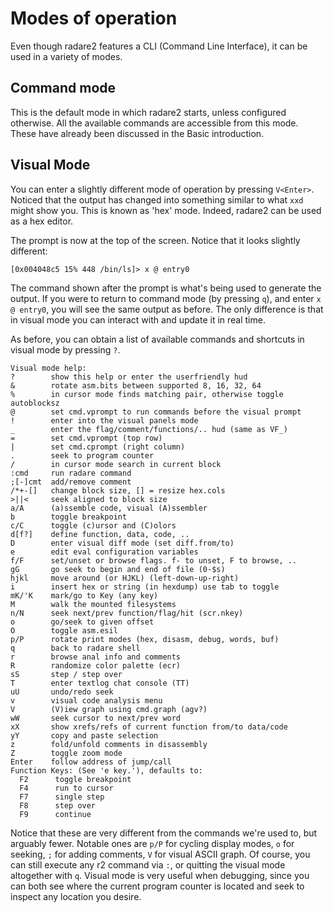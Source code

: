 # Modes of operation

Even though radare2 features a CLI (Command Line Interface), it can be used in a variety of modes.

## Command mode

This is the default mode in which radare2 starts, unless configured otherwise. All the available commands are accessible from this mode. These have already been discussed in the Basic introduction.

## Visual Mode

You can enter a slightly different mode of operation by pressing `V<Enter>`. Noticed that the output has changed into something similar to what `xxd` might show you. This is known as 'hex' mode. Indeed, radare2 can be used as a hex editor.

The prompt is now at the top of the screen. Notice that it looks slightly different:
```
[0x004048c5 15% 448 /bin/ls]> x @ entry0
```

The command shown after the prompt is what's being used to generate the output. If you were to return to command mode (by pressing `q`), and enter `x @ entry0`, you will see the same output as before. The only difference is that in visual mode you can interact with and update it in real time.

As before, you can obtain a list of available commands and shortcuts in visual mode by pressing `?`.

```
Visual mode help:
?        show this help or enter the userfriendly hud
&        rotate asm.bits between supported 8, 16, 32, 64
%        in cursor mode finds matching pair, otherwise toggle autoblocksz
@        set cmd.vprompt to run commands before the visual prompt
!        enter into the visual panels mode
_        enter the flag/comment/functions/.. hud (same as VF_)
=        set cmd.vprompt (top row)
|        set cmd.cprompt (right column)
.        seek to program counter
/        in cursor mode search in current block
:cmd     run radare command
;[-]cmt  add/remove comment
/*+-[]   change block size, [] = resize hex.cols
>||<     seek aligned to block size
a/A      (a)ssemble code, visual (A)ssembler
b        toggle breakpoint
c/C      toggle (c)ursor and (C)olors
d[f?]    define function, data, code, ..
D        enter visual diff mode (set diff.from/to)
e        edit eval configuration variables
f/F      set/unset or browse flags. f- to unset, F to browse, ..
gG       go seek to begin and end of file (0-$s)
hjkl     move around (or HJKL) (left-down-up-right)
i        insert hex or string (in hexdump) use tab to toggle
mK/'K    mark/go to Key (any key)
M        walk the mounted filesystems
n/N      seek next/prev function/flag/hit (scr.nkey)
o        go/seek to given offset
O        toggle asm.esil
p/P      rotate print modes (hex, disasm, debug, words, buf)
q        back to radare shell
r        browse anal info and comments
R        randomize color palette (ecr)
sS       step / step over
T        enter textlog chat console (TT)
uU       undo/redo seek
v        visual code analysis menu
V        (V)iew graph using cmd.graph (agv?)
wW       seek cursor to next/prev word
xX       show xrefs/refs of current function from/to data/code
yY       copy and paste selection
z        fold/unfold comments in disassembly
Z        toggle zoom mode
Enter    follow address of jump/call
Function Keys: (See 'e key.'), defaults to:
  F2      toggle breakpoint
  F4      run to cursor
  F7      single step
  F8      step over
  F9      continue
```

Notice that these are very different from the commands we're used to, but arguably fewer. Notable ones are `p/P` for cycling display modes, `o` for seeking, `;` for adding comments, `V` for visual ASCII graph. Of course, you can still execute any r2 command via `:`, or quitting the visual mode altogether with `q`.
Visual mode is very useful when debugging, since you can both see where the current program counter is located and seek to inspect any location you desire.

